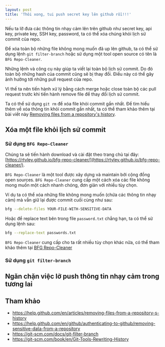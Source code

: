 ```yaml
---
layout: post
title: 'Thôi xong, tui push secret key lên github rồi!!!'
---
```


Nếu ta lỡ đưa các thông tin nhạy cảm lên trên github như secret key, api key, private key, SSH key, password, ta có thể xóa chúng khỏi lịch sử commit của repo.

Để xóa toàn bộ những file không mong muốn đã up lên github, ta có thể sử dụng lệnh `git filter-branch` hoặc sử dụng một tool open source có tên là `BFG Repo-Cleaner`.

Những lệnh và công cụ này giúp ta viết lại toàn bộ lịch sử commit. Do đó toàn bộ những hash của commit cũng sẽ bị thay đổi. Điều này có thể gây ảnh hưởng tới những pull request của repo.

Vì thế ta nên tiến hành xử lý bằng cách merge hoặc close toàn bộ các pull request trước khi tiến hành remove file để thay đổi lịch sử commit.

Ta có thể sử dụng `git rm` để xóa file khỏi commit gần nhất. Để tìm hiểu thêm về xóa thông tin khỏi commit gần nhất, ta có thể tham khảo thêm tại bài viết này [Removing files from a repository's history](https://help.github.com/en/articles/removing-files-from-a-repository-s-history).

## Xóa một file khỏi lịch sử commit

### Sử dụng `BFG Repo-Cleaner`

Chúng ta sẽ tiến hành download và cài đặt theo trang chủ tại đây: [https://rtyley.github.io/bfg-repo-cleaner/](https://rtyley.github.io/bfg-repo-cleaner/).

`BFG Repo-Cleaner` là một tool được xây dựng và maintain bởi cộng đồng open sources. `BFG Repo-Cleaner` cung cấp một cách xóa các file không mong muốn một cách nhanh chóng, đơn giản với nhiều tùy chọn.

Ví dụ ta có thể xóa những file không mong muốn (chứa các thông tin nhạy cảm) mà vẫn giữ lại được commit cuối cùng như sau:

```sh
bfg --delete-files YOUR-FILE-WITH-SENSITIVE-DATA
```

Hoặc để replace text bên trong file `password.txt` chẳng hạn, ta có thể sử dụng lệnh sau:

```sh
bfg --replace-text passwords.txt
```

`BFG Repo-Cleaner` cung cấp cho ta rất nhiều tùy chọn khác nữa, có thể tham khảo thêm tại [BFG Repo-Cleaner](https://rtyley.github.io/bfg-repo-cleaner/)

### Sử dụng `git filter-branch`

## Ngăn chặn việc lỡ push thông tin nhạy cảm trong tương lai

## Tham khảo

- https://help.github.com/en/articles/removing-files-from-a-repository-s-history
- https://help.github.com/en/github/authenticating-to-github/removing-sensitive-data-from-a-repository
- https://git-scm.com/docs/git-filter-branch
- https://git-scm.com/book/en/Git-Tools-Rewriting-History
